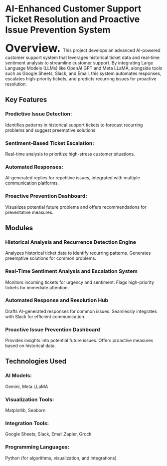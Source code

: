  # AI-Enhanced Customer Support Ticket Resolution and Proactive Issue Prevention System

**<span style="font-size:36px;"> Overview. </span>**
This project develops an advanced AI-powered customer support system that leverages historical ticket data and real-time sentiment analysis to streamline customer support. By integrating Large Language Models (LLMs) like OpenAI GPT and Meta LLaMA, alongside tools such as Google Sheets, Slack, and Email, this system automates responses, escalates high-priority tickets, and predicts recurring issues for proactive resolution.


## Key Features
### Predictive Issue Detection: 
Identifies patterns in historical support tickets to forecast recurring problems and suggest preemptive solutions.
### Sentiment-Based Ticket Escalation:
Real-time analysis to prioritize high-stress customer situations.
### Automated Responses: 
AI-generated replies for repetitive issues, integrated with multiple communication platforms.
### Proactive Prevention Dashboard: 
Visualizes potential future problems and offers recommendations for preventative measures.


## Modules
### Historical Analysis and Recurrence Detection Engine
Analyzes historical ticket data to identify recurring patterns.
Generates preemptive solutions for common problems.
### Real-Time Sentiment Analysis and Escalation System
Monitors incoming tickets for urgency and sentiment.
Flags high-priority tickets for immediate attention.
### Automated Response and Resolution Hub
Drafts AI-generated responses for common issues.
Seamlessly integrates with Slack for efficient communication.
### Proactive Issue Prevention Dashboard
Provides insights into potential future issues.
Offers proactive measures based on historical data.

## Technologies Used
### AI Models: 
Gemini, Meta LLaMA
### Visualization Tools: 
Matplotlib, Seaborn
### Integration Tools: 
Google Sheets, Slack, Email,Zapier, Grock
### Programming Languages: 
Python (for algorithms, visualization, and integrations)
